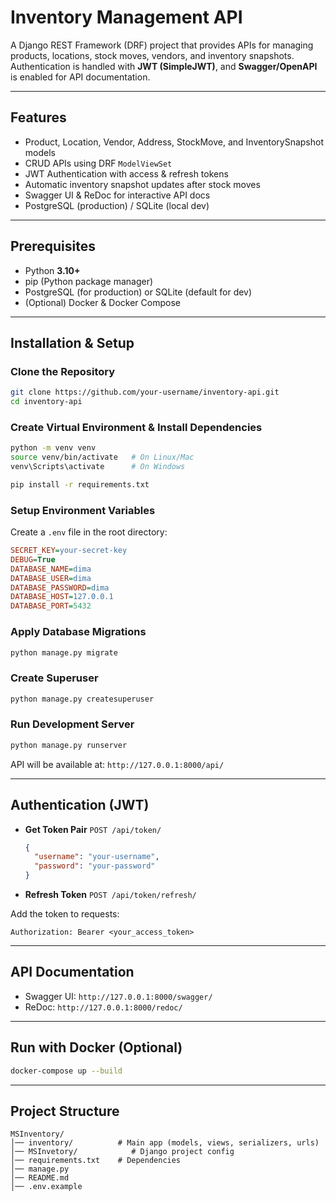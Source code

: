 # Inventory Management API

A Django REST Framework (DRF) project that provides APIs for managing products, locations, stock moves, vendors, and inventory snapshots.
Authentication is handled with **JWT (SimpleJWT)**, and **Swagger/OpenAPI** is enabled for API documentation.

---

## Features

* Product, Location, Vendor, Address, StockMove, and InventorySnapshot models
* CRUD APIs using DRF `ModelViewSet`
* JWT Authentication with access & refresh tokens
* Automatic inventory snapshot updates after stock moves
* Swagger UI & ReDoc for interactive API docs
* PostgreSQL (production) / SQLite (local dev)

---

## Prerequisites

* Python **3.10+**
* pip (Python package manager)
* PostgreSQL (for production) or SQLite (default for dev)
* (Optional) Docker & Docker Compose

---

## Installation & Setup

### Clone the Repository

```bash
git clone https://github.com/your-username/inventory-api.git
cd inventory-api
```

### Create Virtual Environment & Install Dependencies

```bash
python -m venv venv
source venv/bin/activate   # On Linux/Mac
venv\Scripts\activate      # On Windows

pip install -r requirements.txt
```

### Setup Environment Variables

Create a `.env` file in the root directory:

```ini
SECRET_KEY=your-secret-key
DEBUG=True
DATABASE_NAME=dima
DATABASE_USER=dima
DATABASE_PASSWORD=dima
DATABASE_HOST=127.0.0.1
DATABASE_PORT=5432
```

### Apply Database Migrations

```bash
python manage.py migrate
```

### Create Superuser

```bash
python manage.py createsuperuser
```

### Run Development Server

```bash
python manage.py runserver
```

API will be available at:
 `http://127.0.0.1:8000/api/`

---

##  Authentication (JWT)

* **Get Token Pair**
  `POST /api/token/`

  ```json
  {
    "username": "your-username",
    "password": "your-password"
  }
  ```
* **Refresh Token**
  `POST /api/token/refresh/`

Add the token to requests:

```
Authorization: Bearer <your_access_token>
```

---

## API Documentation

* Swagger UI:  `http://127.0.0.1:8000/swagger/`
* ReDoc:  `http://127.0.0.1:8000/redoc/`

---

## Run with Docker (Optional)

```bash
docker-compose up --build
```

---

## Project Structure

```
MSInventory/
│── inventory/          # Main app (models, views, serializers, urls)
│── MSInvetory/            # Django project config
│── requirements.txt    # Dependencies
│── manage.py
│── README.md
│── .env.example
```

